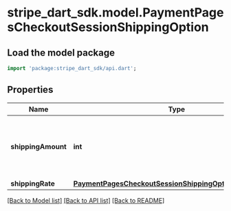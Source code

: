 # stripe_dart_sdk.model.PaymentPagesCheckoutSessionShippingOption

## Load the model package
```dart
import 'package:stripe_dart_sdk/api.dart';
```

## Properties
Name | Type | Description | Notes
------------ | ------------- | ------------- | -------------
**shippingAmount** | **int** | A non-negative integer in cents representing how much to charge. | 
**shippingRate** | [**PaymentPagesCheckoutSessionShippingOptionShippingRate**](PaymentPagesCheckoutSessionShippingOptionShippingRate.md) |  | 

[[Back to Model list]](../README.md#documentation-for-models) [[Back to API list]](../README.md#documentation-for-api-endpoints) [[Back to README]](../README.md)


